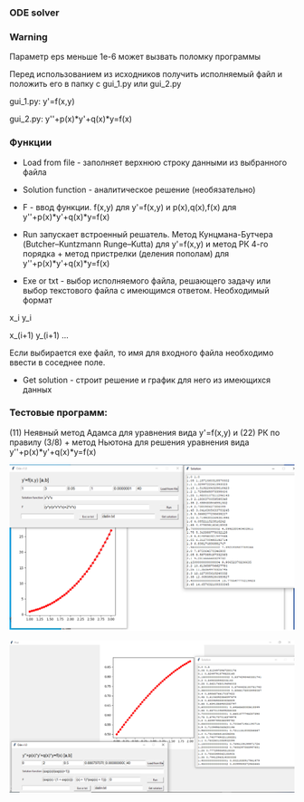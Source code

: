 ### ODE solver

### Warning 

Параметр eps меньше 1e-6 может вызвать поломку программы

Перед использованием из исходников получить исполняемый файл и положить его в папку с gui_1.py или gui_2.py

gui_1.py: y'=f(x,y)

gui_2.py: y''+p(x)*y'+q(x)*y=f(x)

### Функции

- Load from file - заполняет верхнюю строку данными из выбранного файла

- Solution function - аналитическое решение (необязательно)

- F - ввод функции. f(x,y) для  y'=f(x,y) и p(x),q(x),f(x) для  y''+p(x)*y'+q(x)*y=f(x)

- Run запускает встроенный решатель. Метод Кунцмана-Бутчера (Butcher–Kuntzmann Runge–Kutta) для y'=f(x,y) и метод РК 4-го порядка + метод пристрелки (деления пополам) для y''+p(x)*y'+q(x)*y=f(x)

- Exe or txt - выбор исполняемого файла, решающего задачу или выбор текстового файла с имеющимся ответом. Необходимый формат 

x_i y_i 

x_(i+1) y_(i+1) ... 

Если выбирается exe файл, то имя для входного файла необходимо ввести в соседнее поле.

- Get solution - строит решение и график для него из имеющихся данных

### Тестовые программ: 

(11) Неявный метод Адамса для уравнения вида y'=f(x,y) и (22) РК по правилу (3/8)  + метод Ньютона для решения уравнения вида y''+p(x)*y'+q(x)*y=f(x)


![image](https://github.com/Hodgiecode/ODE/blob/main/img2.png)

![image](https://github.com/Hodgiecode/ODE/blob/main/img1.png)
